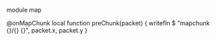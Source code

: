 module map

@onMapChunk
local function preChunk(packet)
{
	writefln $ "mapchunk {}/{} {}", packet.x, packet.y
}
